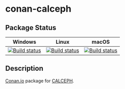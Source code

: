 # conan-calceph

## Package Status

| Windows | Linux | macOS |
|:-------:|:-----:|:-----:|
|[![Build status](https://ci.appveyor.com/api/projects/status/rous0gjbjo3q5l2s/branch/testing%2F3.4.5?svg=true)](https://ci.appveyor.com/project/SpaceIm/conan-calceph)|[![Build status](https://github.com/SpaceIm/conan-calceph/workflows/.github/workflows/linux.yml/badge.svg?branch=testing%2F3.4.5)](https://github.com/SpaceIm/conan-calceph/actions/workflows/linux.yml?query=branch%3Atesting%2F3.4.5)|[![Build status](https://github.com/SpaceIm/conan-calceph/workflows/.github/workflows/macos.yml/badge.svg?branch=testing%2F3.4.5)](https://github.com/SpaceIm/conan-calceph/actions/workflows/macos.yml?query=branch%3Atesting%2F3.4.5)|

## Description

[Conan.io](https://conan.io) package for [CALCEPH](https://www.imcce.fr/inpop/calceph).
